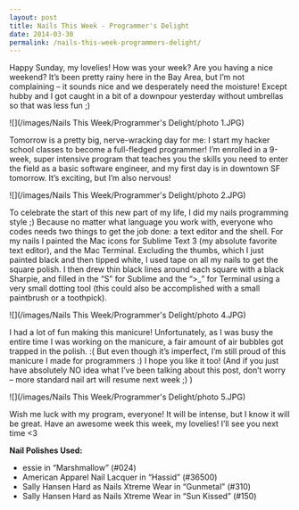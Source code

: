 ```yaml
---
layout: post
title: Nails This Week - Programmer's Delight
date: 2014-03-30
permalink: /nails-this-week-programmers-delight/
---
```


Happy Sunday, my lovelies! How was your week? Are you having a nice weekend? It’s been pretty rainy here in the Bay Area, but I’m not complaining – it sounds nice and we desperately need the moisture! Except hubby and I got caught in a bit of a downpour yesterday without umbrellas so that was less fun ;)

![](/images/Nails This Week/Programmer's Delight/photo 1.JPG)

Tomorrow is a pretty big, nerve-wracking day for me: I start my hacker school classes to become a full-fledged programmer! I’m enrolled in a 9-week, super intensive program that teaches you the skills you need to enter the field as a basic software engineer, and my first day is in downtown SF tomorrow. It’s exciting, but I’m also nervous!

![](/images/Nails This Week/Programmer's Delight/photo 2.JPG)

To celebrate the start of this new part of my life, I did my nails programming style ;) Because no matter what language you work with, everyone who codes needs two things to get the job done: a text editor and the shell. For my nails I painted the Mac icons for Sublime Text 3 (my absolute favorite text editor), and the Mac Terminal. Excluding the thumbs, which I just painted black and then tipped white, I used tape on all my nails to get the square polish. I then drew thin black lines around each square with a black Sharpie, and filled in the “S” for Sublime and the “>_” for Terminal using a very small dotting tool (this could also be accomplished with a small paintbrush or a toothpick).

![](/images/Nails This Week/Programmer's Delight/photo 4.JPG)

I had a lot of fun making this manicure! Unfortunately, as I was busy the entire time I was working on the manicure, a fair amount of air bubbles got trapped in the polish. :( But even though it’s imperfect, I’m still proud of this manicure I made for programmers :) I hope you like it too! (And if you just have absolutely NO idea what I’ve been talking about this post, don’t worry – more standard nail art will resume next week ;) )

![](/images/Nails This Week/Programmer's Delight/photo 5.JPG)

Wish me luck with my program, everyone! It will be intense, but I know it will be great. Have an awesome week this week, my lovelies! I’ll see you next time <3

**Nail Polishes Used:**

- essie in “Marshmallow” (#024)
- American Apparel Nail Lacquer in “Hassid” (#36500)
- Sally Hansen Hard as Nails Xtreme Wear in “Gunmetal” (#310)
- Sally Hansen Hard as Nails Xtreme Wear in “Sun Kissed” (#150)